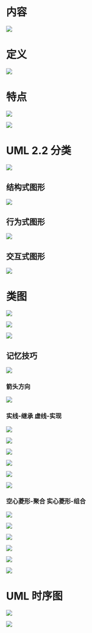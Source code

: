 # 内容

![](image/Pasted%20image%2020241226203942.png)

# 定义

![](image/Pasted%20image%2020241226204503.png)
# 特点

![](image/Pasted%20image%2020241226205035.png)

![](image/Pasted%20image%2020241226205245.png)

# UML 2.2 分类

![](image/Pasted%20image%2020241226205317.png)

## 结构式图形

![](image/Pasted%20image%2020241226205454.png)

## 行为式图形

![](image/Pasted%20image%2020241226205821.png)

## 交互式图形

![](image/Pasted%20image%2020241226205831.png)

# 类图

![](image/Pasted%20image%2020241226205911.png)

![](image/Pasted%20image%2020241226213800.png)

![](image/Pasted%20image%2020241226213833.png)

## 记忆技巧

![](image/Pasted%20image%2020241226210243.png)

### 箭头方向

![](image/Pasted%20image%2020241226210624.png)

### 实线-继承 虚线-实现

![](image/Pasted%20image%2020241226212214.png)

![](image/Pasted%20image%2020241226212438.png)

![](image/Pasted%20image%2020241226212454.png)

![](image/Pasted%20image%2020241226212517.png)

![](image/Pasted%20image%2020241226212532.png)

![](image/Pasted%20image%2020241226212545.png)

### 空心菱形-聚合 实心菱形-组合

![](image/Pasted%20image%2020241226212744.png)

![](image/Pasted%20image%2020241226212801.png)

![](image/Pasted%20image%2020241226213127.png)

![](image/Pasted%20image%2020241226213143.png)

![](image/Pasted%20image%2020241226213151.png)

![](image/Pasted%20image%2020241226213321.png)

# UML 时序图

![](image/Pasted%20image%2020241226213409.png)

![](image/Pasted%20image%2020241226213427.png)

